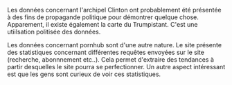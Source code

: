 Les données concernant l'archipel Clinton ont probablement été présentée à des fins de propagande politique pour démontrer quelque chose. 
Apparement, il existe également la carte du Trumpistant. C'est une utiilsation politisée des données.


Les données concernant pornhub sont d'une autre nature. Le site présente des statistiques concernant différentes requêtes envoyées sur le site (recherche, abonnnement etc..).
Cela permet d'extraire des tendances à partir desquelles le site pourra se perfectionner. 
Un autre aspect intéressant est que les gens sont curieux de voir ces statistiques. 
